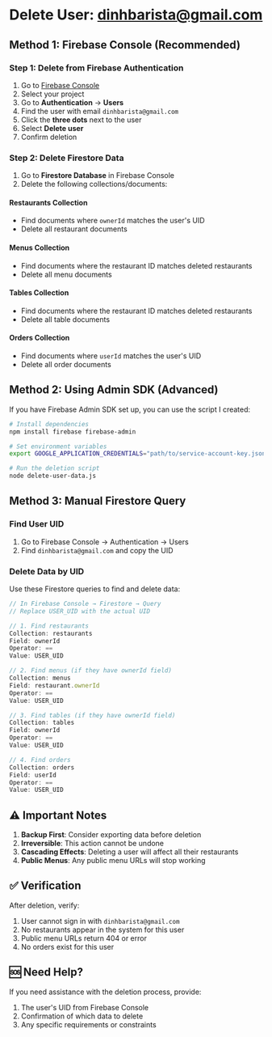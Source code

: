 # Delete User: dinhbarista@gmail.com

## Method 1: Firebase Console (Recommended)

### Step 1: Delete from Firebase Authentication
1. Go to [Firebase Console](https://console.firebase.google.com/)
2. Select your project
3. Go to **Authentication** → **Users**
4. Find the user with email `dinhbarista@gmail.com`
5. Click the **three dots** next to the user
6. Select **Delete user**
7. Confirm deletion

### Step 2: Delete Firestore Data
1. Go to **Firestore Database** in Firebase Console
2. Delete the following collections/documents:

#### Restaurants Collection
- Find documents where `ownerId` matches the user's UID
- Delete all restaurant documents

#### Menus Collection  
- Find documents where the restaurant ID matches deleted restaurants
- Delete all menu documents

#### Tables Collection
- Find documents where the restaurant ID matches deleted restaurants  
- Delete all table documents

#### Orders Collection
- Find documents where `userId` matches the user's UID
- Delete all order documents

## Method 2: Using Admin SDK (Advanced)

If you have Firebase Admin SDK set up, you can use the script I created:

```bash
# Install dependencies
npm install firebase firebase-admin

# Set environment variables
export GOOGLE_APPLICATION_CREDENTIALS="path/to/service-account-key.json"

# Run the deletion script
node delete-user-data.js
```

## Method 3: Manual Firestore Query

### Find User UID
1. Go to Firebase Console → Authentication → Users
2. Find `dinhbarista@gmail.com` and copy the UID

### Delete Data by UID
Use these Firestore queries to find and delete data:

```javascript
// In Firebase Console → Firestore → Query
// Replace USER_UID with the actual UID

// 1. Find restaurants
Collection: restaurants
Field: ownerId
Operator: ==
Value: USER_UID

// 2. Find menus (if they have ownerId field)
Collection: menus  
Field: restaurant.ownerId
Operator: ==
Value: USER_UID

// 3. Find tables (if they have ownerId field)
Collection: tables
Field: ownerId  
Operator: ==
Value: USER_UID

// 4. Find orders
Collection: orders
Field: userId
Operator: ==
Value: USER_UID
```

## ⚠️ Important Notes

1. **Backup First**: Consider exporting data before deletion
2. **Irreversible**: This action cannot be undone
3. **Cascading Effects**: Deleting a user will affect all their restaurants
4. **Public Menus**: Any public menu URLs will stop working

## ✅ Verification

After deletion, verify:
1. User cannot sign in with `dinhbarista@gmail.com`
2. No restaurants appear in the system for this user
3. Public menu URLs return 404 or error
4. No orders exist for this user

## 🆘 Need Help?

If you need assistance with the deletion process, provide:
1. The user's UID from Firebase Console
2. Confirmation of which data to delete
3. Any specific requirements or constraints
